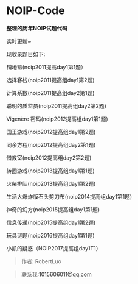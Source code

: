 # NOIP-Code

**整理的历年NOIP试题代码**

实时更新~

现收录题目如下:

铺地毯(noip2011提高day1第1题）

选择客栈(noip2011提高组day1第2题)

计算系数(noip2011提高组day2第1题)

聪明的质监员(noip2011提高组day2第2题)

Vigenère 密码(noip2012提高组day1第1题)

国王游戏(noip2012提高组day1第2题)

同余方程(noip2012提高组day2第1题)

借教室(noip2012提高组day2第2题)

转圈游戏(noip2013提高组day1第1题)

火柴排队(noip2013提高组day1第2题)

生活大爆炸版石头剪刀布(noip2014提高组day1第1题)

神奇的幻方(noip2015提高组day1第1题)

信息传递(noip2015提高组day1第2题)

玩具谜题(noip2016提高组day1第1题)

小凯的疑惑（NOIP2017提高组day1T1）

>作者: RobertLuo

>联系我:1015606011@qq.com